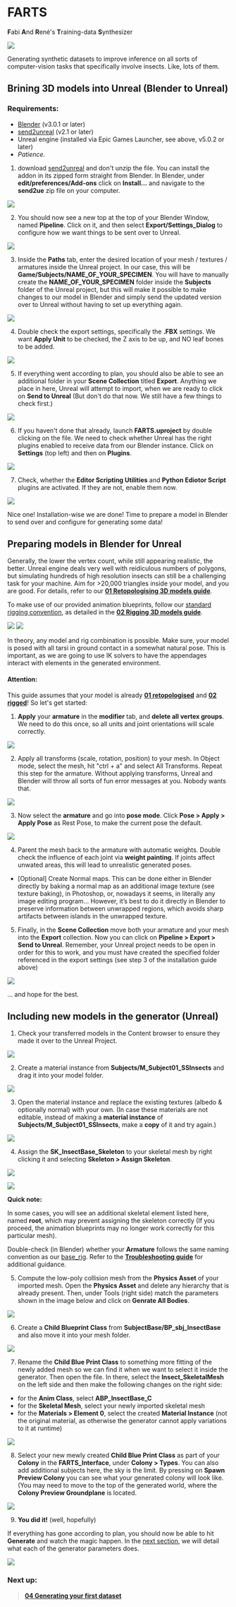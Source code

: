 # FARTS
**F**abi **A**nd **R**ené's **T**raining-data **S**ynthesizer

![](../images/06_launch.png)

Generating synthetic datasets to improve inference on all sorts of computer-vision tasks that specifically involve insects. Like, lots of them.

## Brining 3D models into Unreal (Blender to Unreal)

### Requirements:
* [Blender](https://www.blender.org/) (v3.0.1 or later)
* [send2unreal](https://github.com/EpicGames/BlenderTools) (v2.1 or later)
*	Unreal engine (installed via Epic Games Launcher, see above, v5.0.2 or later)
*	*Patience.*

1. download [send2unreal](https://github.com/EpicGames/BlenderTools) and don't unzip the file. You can install the addon in its zipped form straight from Blender. In Blender, under **edit/preferences/Add-ons** click on **Install...** and navigate to the **send2ue** zip file on your computer.

![](../images/10_install_Blender_plugin.PNG)

2. You should now see a new top at the top of your Blender Window, named **Pipeline**. Click on it, and then select **Export/Settings_Dialog** to configure how we want things to be sent over to Unreal.

![](../images/11_config_send2ue.PNG)

3. Inside the **Paths** tab, enter the desired location of your mesh / textures / armatures inside the Unreal project. In our case, this will be **Game/Subjects/NAME_OF_YOUR_SPECIMEN**. You will have to manually create the **NAME_OF_YOUR_SPECIMEN** folder inside the **Subjects** folder of the Unreal project, but this will make it possible to make changes to our model in Blender and simply send the updated version over to Unreal without having to set up everything again.

![](../images/12_config_path.PNG)

4. Double check the export settings, specifically the **.FBX** settings. We want **Apply Unit** to be checked, the Z axis to be up, and NO leaf bones to be added.

![](../images/13_config_export.PNG)

5. If everything went according to plan, you should also be able to see an additional folder in your **Scene Collection** titled **Export**. Anything we place in here, Unreal will attempt to import, when we are ready to click on **Send to Unreal** (But don't do that now. We still have a few things to check first.)

![](../images/14_send2ue_collection.PNG)

6. If you haven't done that already, launch **FARTS.uproject** by double clicking on the file. We need to check whether Unreal has the right plugins enabled to receive data from our Blender instance. Click on **Settings** (top left) and then on **Plugins**.

![](../images/15_ue_plugins.PNG)

7. Check, whether the **Editor Scripting Utilities** and **Python Ediotor Script** plugins are activated. If they are not, enable them now.

![](../images/16_ue_plugins_script.PNG)

Nice one! Installation-wise we are done! 
Time to prepare a model in Blender to send over and configure for generating some data!

## Preparing models in Blender for Unreal

Generally, the lower the vertex count, while still appearing realistic, the better. Unreal engine deals very well with reidiculous numbers of polygons, but simulating hundreds of high resolution insects can still be a challenging task for your machine. 
Aim for >20,000 triangles inside your model, and you are good. For details, refer to our [**01 Retopologising 3D models guide**](01_Retopologising_3D_models.md).

To make use of our provided animation blueprints, follow our [standard rigging convention](../example_data/base_rig.blend),
as detailed in the [**02 Rigging 3D models guide**](02_Rigging_3D_models.md).

<img src=figures/rig_layout_dark.png#gh-dark-mode-only >
<img src=figures/rig_layout_bright.png#gh-light-mode-only > 

In theory, any model and rig combination is possible. Make sure, your model is posed with all tarsi in ground 
contact in a somewhat natural pose. This is important, as we are going to use IK solvers to have the appendages 
interact with elements in the generated environment.

#### Attention:
This guide assumes that your model is already [**01 retopologised**](01_Retopologising_3D_models.md) and
[**02 rigged**](02_Rigging_3D_models.md)! So let's get started:

1. **Apply** your **armature** in the **modifier** tab, and **delete all vertex groups**. We need to do this once, so all units and joint orientations will scale correctly.

![](../images/17_apply_armature.PNG)

2. Apply all transforms (scale, rotation, position) to your mesh. In Object mode, select the mesh, hit "ctrl + a" and select All Transforms. Repeat this step for the armature. Without applying transforms, Unreal and Blender will throw all sorts of fun error messages at you. Nobody wants that.

![](../images/18_apply_transforms.PNG)

3. Now select the **armature** and go into **pose mode**. Click **Pose > Apply > Apply Pose** as Rest Pose, to make the current pose the default.

![](../images/19_rest_pose.PNG)

4. Parent the mesh back to the armature with automatic weights. Double check the influence of each joint via **weight painting**. If joints affect unwated areas, this will lead to unrealistic generated poses.

*	[Optional] Create Normal maps. This can be done either in Blender directly by baking a normal map as an additional image texture (see texture baking), in Photoshop, or, nowadays it seems, in literally any image editing program… However, it’s best to do it directly in Blender to preserve information between unwrapped regions, which avoids sharp artifacts between islands in the unwrapped texture.

5. Finally, in the **Scene Collection** move both your armature and your mesh into the **Export** collection. Now you can click on **Pipeline > Export > Send to Unreal**. Remember, your Unreal project needs to be open in order for this to work, and you must have created the specified folder referenced in the export settings (see step 3 of the installation guide above)

![](../images/20_send2ue_export.PNG)

… and hope for the best.

## Including new models in the generator (Unreal)

1. Check your transferred models in the Content browser to ensure they made it over to the Unreal Project.

![](../images/21_models_in_ue.PNG)

2. Create a material instance from **Subjects/M_Subject01_SSInsects** and drag it into your model folder.

![](../images/22_ue_material_instance.PNG)

3. Open the material instance and replace the existing textures (albedo & optionally normal) with your own. (In case these materials are not editable, instead of making a **material instance** of **Subjects/M_Subject01_SSInsects**, make a **copy** of it and try again.)

![](../images/23_ue_material_setup.PNG)

4. Assign the **SK_InsectBase_Skeleton** to your skeletal mesh by right clicking it and selecting **Skeleton > Assign Skeleton**.

![](../images/24_assign_skeleton_A.PNG)

![](../images/24_assign_skeleton_B.PNG)

**Quick note:**

In some cases, you will see an additional skeletal element listed here, named **root**, which may prevent assigning the
skeleton correctly (If you proceed, the animation blueprints may no longer work correctly for this particular mesh).

Double-check (in Blender) whether your **Armature** follows the same naming convention as our [base_rig](../example_data/base_rig.blend).
Refer to the [**Troubleshooting guide**](troubleshooting.md) for additional guidance.

5. Compute the low-poly collision mesh from the **Physics Asset** of your imported mesh. Open the **Physics Asset** and delete any hierarchy that is already present. Then, under Tools (right side) match the parameters shown in the image below and click on **Genrate All Bodies**.

![](../images/25_update_collision.PNG)

6. Create a **Child Blueprint Class** from **SubjectBase/BP_sbj_InsectBase** and also move it into your mesh folder.

![](../images/26_the_child.PNG)

7. Rename the **Child Blue Print Class** to something more fitting of the newly added mesh so we can find it when we want to select it inside the generator. Then open the file. In there, select the **Insect_SkeletalMesh** on the left side and then make the following changes on the right side:

* for the **Anim Class**, select **ABP_InsectBase_C**
* for the **Skeletal Mesh**, select your newly imported skeletal mesh
* for the **Materials > Element 0**, select the created **Material Instance** (not the original material, as otherwise the generator cannot apply variations to it at runtime)

![](../images/27_the_blueprint.PNG)

8. Select your new mewly created **Child Blue Print Class** as part of your **Colony** in the **FARTS_Interface**, under **Colony > Types**. You can also add additional subjects here, the sky is the limit. By pressing on **Spawn Preview Colony** you can see what your generated colony will look like. (You may need to move to the top of the generated world, where the **Colony Preview Groundplane** is located.

![](../images/28_the_colony.PNG)

9. **You did it!**  (well, hopefully) 

If everything has gone according to plan, you should now be able to hit **Generate** and watch the magic happen. 
In the [next section](04_Generating_your_first_dataset.md), we will detail what each of the generator parameters does.

![](../images/29_examples.PNG)

### Next up: 
> [**04 Generating your first dataset**](04_Generating_your_first_dataset.md)